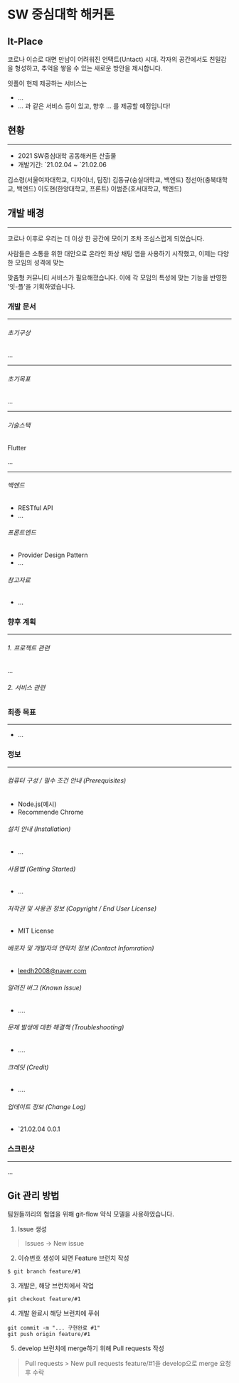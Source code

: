 # SW 중심대학 해커톤
## It-Place
코로나 이슈로 대면 만남이 어려워진 언택트(Untact) 시대.
각자의 공간에서도 친밀감을 형성하고, 추억을 쌓을 수 있는 새로운 방안을 제시합니다.

잇플이  현제 제공하는 서비스는
- ...
- ...
과 같은 서비스 등이 있고, 향후 ... 를 제공할 예정입니다!

## 현황
---
- 2021 SW중심대학 공동해커톤 산출물
- 개발기간: \`21.02.04 ~ \`21.02.06

김소령(서울여자대학교, 디자이너, 팀장)
김동규(숭실대학교, 백엔드)
정선아(충북대학교, 백엔드)
이도현(한양대학교, 프론트)
이범준(호서대학교, 백엔드)

## 개발 배경
---
코로나 이후로 우리는 더 이상 한 공간에 모이기 조차 조심스럽게 되었습니다.

사람들은 소통을 위한 대안으로 온라인 화상 채팅 앱을 사용하기 시작했고, 이제는 다양한 모임의 성격에 맞는

맞춤형 커뮤니티 서비스가 필요해졌습니다. 이에 각 모임의 특성에 맞는 기능을 반영한 '잇-플'을 기획하였습니다.

### 개발 문서
---
###### 초기구상
...

---

###### 초기목표
...

---

###### 기술스택
Flutter

...

---

###### 백엔드
- RESTful API
- ...

###### 프론트엔드
- Provider Design Pattern
- ...

###### 참고자료
- ...


### 향후 계획
---
###### 1. 프로젝트 관련
...

###### 2. 서비스 관련

### 최종 목표
---
- ...

### 정보
---
###### 컴퓨터 구성 / 필수 조건 안내 (Prerequisites)
- Node.js(예시)
- Recommende Chrome

###### 설치 안내 (Installation)
- ...
###### 사용법 (Getting Started)
- ...
###### 저작권 및 사용권 정보 (Copyright / End User License)
- MIT License

###### 배포자 및 개발자의 연락처 정보 (Contact Infomration)
- leedh2008@naver.com
###### 알려진 버그 (Known Issue)
- ....
###### 문제 발생에 대한 해결책 (Troubleshooting)
- ....
###### 크레딧 (Credit)
- ....
###### 업데이트 정보 (Change Log)
- `21.02.04 0.0.1

### 스크린샷
---
...

## Git 관리 방법

팀원들끼리의 협업을 위해 git-flow 약식 모델을 사용하였습니다.

1. Issue 생성
> Issues -> New issue

2. 이슈번호 생성이 되면 Feature 브런치 작성
```
$ git branch feature/#1
```

3. 개발은, 해당 브런치에서 작업
```
git checkout feature/#1
```

4. 개발 완료시 해당 브런치에 푸쉬
```
git commit -m "... 구현완료 #1"
git push origin feature/#1
```

5. develop 브런치에 merge하기 위해 Pull requests 작성 

> Pull requests > New pull requests 
feature/#1을 develop으로 merge 요청 후 수락

